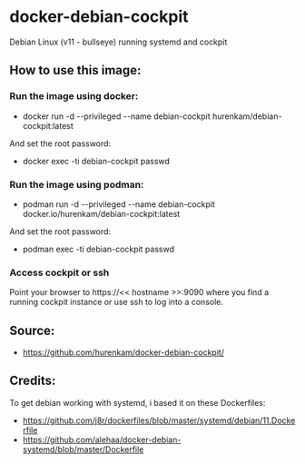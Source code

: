 # docker-debian-cockpit
Debian Linux (v11 - bullseye) running systemd and cockpit


## How to use this image:

### Run the image using docker:
- docker run -d --privileged --name debian-cockpit hurenkam/debian-cockpit:latest

And set the root password:

- docker exec -ti debian-cockpit passwd 

### Run the image using podman:
- podman run -d --privileged --name debian-cockpit docker.io/hurenkam/debian-cockpit:latest

And set the root password:

- podman exec -ti debian-cockpit passwd 

### Access cockpit or ssh
Point your browser to https://<< hostname >>:9090 where you find a running cockpit instance
or use ssh <hostname> to log into a console.

## Source:
- https://github.com/hurenkam/docker-debian-cockpit/
 
## Credits:
To get debian working with systemd, i based it on these Dockerfiles:
- https://github.com/j8r/dockerfiles/blob/master/systemd/debian/11.Dockerfile
- https://github.com/alehaa/docker-debian-systemd/blob/master/Dockerfile

